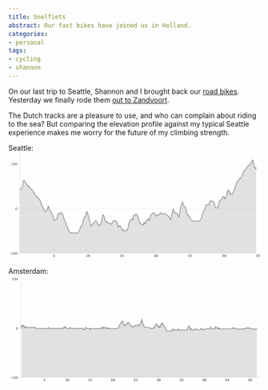 ```yaml
---
title: Snelfiets
abstract: Our fast bikes have joined us in Holland.
categories:
- personal
tags:
- cycling
- shannon
---
```


On our last trip to Seattle, Shannon and I brought back our [road bikes](/library/stuff/lemond.html). Yesterday we finally rode them [out to Zandvoort](http://www.strava.com/activities/142864443).

The Dutch tracks are a pleasure to use, and who can complain about riding to the sea? But comparing the elevation profile against my typical Seattle experience makes me worry for the future of my climbing strength.

Seattle:
![Seattle](04-22-snelfiets/seattle.png)

Amsterdam:
![Amsterdam](04-22-snelfiets/amsterdam.png)
